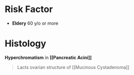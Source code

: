 # Risk Factor
- **Eldery** 60 y/o or more

# Histology
**Hyperchromatism** in **[[Pancreatic Acini]]**
> Lacts ovarian structure of [[Mucinous Cystadenoma]]